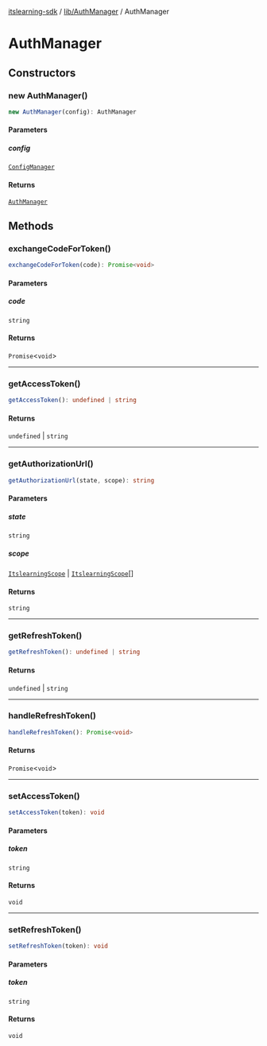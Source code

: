 [itslearning-sdk](../../../modules.md) / [lib/AuthManager](../index.md) / AuthManager

# AuthManager

## Constructors

### new AuthManager()

```ts
new AuthManager(config): AuthManager
```

#### Parameters

##### config

[`ConfigManager`](../../ConfigManager/classes/ConfigManager.md)

#### Returns

[`AuthManager`](AuthManager.md)

## Methods

### exchangeCodeForToken()

```ts
exchangeCodeForToken(code): Promise<void>
```

#### Parameters

##### code

`string`

#### Returns

`Promise`\<`void`\>

***

### getAccessToken()

```ts
getAccessToken(): undefined | string
```

#### Returns

`undefined` \| `string`

***

### getAuthorizationUrl()

```ts
getAuthorizationUrl(state, scope): string
```

#### Parameters

##### state

`string`

##### scope

[`ItslearningScope`](../../../types/type-aliases/ItslearningScope.md) | [`ItslearningScope`](../../../types/type-aliases/ItslearningScope.md)[]

#### Returns

`string`

***

### getRefreshToken()

```ts
getRefreshToken(): undefined | string
```

#### Returns

`undefined` \| `string`

***

### handleRefreshToken()

```ts
handleRefreshToken(): Promise<void>
```

#### Returns

`Promise`\<`void`\>

***

### setAccessToken()

```ts
setAccessToken(token): void
```

#### Parameters

##### token

`string`

#### Returns

`void`

***

### setRefreshToken()

```ts
setRefreshToken(token): void
```

#### Parameters

##### token

`string`

#### Returns

`void`
